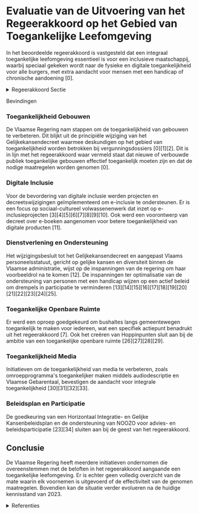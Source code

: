 # Evaluatie van de Uitvoering van het Regeerakkoord op het Gebied van Toegankelijke Leefomgeving

In het beoordeelde regeerakkoord is vastgesteld dat een integraal toegankelijke leefomgeving essentieel is voor een inclusieve maatschappij, waarbij speciaal gekeken wordt naar de fysieke en digitale toegankelijkheid voor alle burgers, met extra aandacht voor mensen met een handicap of chronische aandoening \[0\].

<details>
        <summary>Regeerakkoord Sectie </summary>
        <p>3.2.4 Toegankelijke leefomgeving Een integraal toegankelijke leefomgeving is de sleutel tot een maatschappij waarin iedereen gelijke kansen heeft. We kiezen voor een inclusieve maatschappij, met oog voor de fysieke en digitale administratieve toeganke-lijkheid voor alle burgers en met gespeciali-seerde dienstverlening op maat voor mensen met een handicap of chronische aandoening. Het gaat daarbij dus niet alleen om personen met een handicap, maar ook oudere mensen, mensen met een tijdelijke handicap of ouders met een kinderwagen. De Vlaamse overheid zet zelf de toon door vanuit de verschillende beleidsdomeinen gerichte, coherente ambities voorop te stellen en integrale toegankelijk-heid, niet in het minst van personen met een handicap, als absolute kwaliteitsvoorwaarde in te schrijven binnen het beleid. Zo wordt het een automatisme binnen de werking van alle Vlaamse beleidsdomeinen. We vervullen als overheid hierbij een voorbeeldrol door onze dienstverlening, zowel fysiek als digitaal, integraal toegankelijk te maken en te ontdoen van drempels die participatie in de weg staan. Ook gemeenten stimuleren we om een integraal toegankelijkheidsbeleid te voeren. Inter is hierbij de partner om dit mee te realiseren. Op basis van de lopende evalu-atie bekijken we of en hoe we de werking van Inter kunnen optimaliseren. We gaan ook na hoe er beter gegarandeerd kan worden dat nieuwe of verbouwde publiek toegankelijke gebouwen effectief toegankelijk zijn en nemen de nodige maatregelen. </p>
        </details> 

Bevindingen

### Toegankelijkheid Gebouwen

De Vlaamse Regering nam stappen om de toegankelijkheid van gebouwen te verbeteren. Dit blijkt uit de principiële wijziging van het Gelijkekansendecreet waarmee deskundigen op het gebied van toegankelijkheid worden betrokken bij vergunningsdossiers \[0\]\[1\]\[2\]. Dit is in lijn met het regeerakkoord waar vermeld staat dat nieuwe of verbouwde publiek toegankelijke gebouwen effectief toegankelijk moeten zijn en dat de nodige maatregelen worden genomen \[0\].

### Digitale Inclusie

Voor de bevordering van digitale inclusie werden projecten en decreetswijzigingen geïmplementeerd om e-inclusie te ondersteunen. Er is een focus op sociaal-cultureel volwassenenwerk dat inzet op e-inclusieprojecten \[3\]\[4\]\[5\]\[6\]\[7\]\[8\]\[9\]\[10\]. Ook werd een voorontwerp van decreet over e-boeken aangenomen voor betere toegankelijkheid van digitale producten \[11\].

### Dienstverlening en Ondersteuning

Het wijzigingsbesluit tot het Gelijkekansendecreet en aangepast Vlaams personeelsstatuut, gericht op gelijke kansen en diversiteit binnen de Vlaamse administratie, wijst op de inspanningen van de regering om haar voorbeeldrol na te komen \[12\]. De inspanningen ter optimalisatie van de ondersteuning van personen met een handicap wijzen op een actief beleid om drempels in participatie te verminderen \[13\]\[14\]\[15\]\[16\]\[17\]\[18\]\[19\]\[20\]\[21\]\[22\]\[23\]\[24\]\[25\].

### Toegankelijke Openbare Ruimte

Er werd een oproep goedgekeurd om bushaltes langs gemeentewegen toegankelijk te maken voor iedereen, wat een specifiek actiepunt benadrukt uit het regeerakkoord \[7\]. Ook het creëren van Hoppinpunten sluit aan bij de ambitie van een toegankelijke openbare ruimte \[26\]\[27\]\[28\]\[29\].

### Toegankelijkheid Media

Initiatieven om de toegankelijkheid van media te verbeteren, zoals omroepprogramma's toegankelijker maken middels audiodescriptie en Vlaamse Gebarentaal, bevestigen de aandacht voor integrale toegankelijkheid \[30\]\[31\]\[32\]\[33\].

### Beleidsplan en Participatie

De goedkeuring van een Horizontaal Integratie- en Gelijke Kansenbeleidsplan en de ondersteuning van NOOZO voor advies- en beleidsparticipatie \[23\]\[34\] sluiten aan bij de geest van het regeerakkoord.

## Conclusie

De Vlaamse Regering heeft meerdere initiatieven ondernomen die overeenstemmen met de beloften in het regeerakkoord aangaande een toegankelijke leefomgeving. Er is echter geen volledig overzicht van de mate waarin elk voornemen is uitgevoerd of de effectiviteit van de genomen maatregelen. Bovendien kan de situatie verder evolueren na de huidige kennisstand van 2023.

<details>
        <summary> Referenties</summary>
        **[\[0\]](https://beslissingenvlaamseregering.vlaanderen.be/?search=Wijziging%20Gelijkekansendecreet%20rond%20vier%20thema%27s%3A%20antidiscriminatiebeleid%2C%20horizontaal%20gelijkekansenbeleid%2C%20erkenning%20partnerorganisaties%20en%20toegankelijkheid%20gebouwen&dateOption=select&startDate=2023-10-06T08%3A00%3A00Z&endDate=2023-10-06T08%3A00%3A00Z)** : **(2023-10-06)** Wijziging Gelijkekansendecreet rond vier thema's: antidiscriminatiebeleid, horizontaal gelijkekansenbeleid, erkenning partnerorganisaties en toegankelijkheid gebouwen 

**[\[1\]](https://beslissingenvlaamseregering.vlaanderen.be/?search=Wijziging%20gelijkekansendecreet%20rond%20vier%20thema%27s%3A%20antidiscriminatiebeleid%2C%20horizontaal%20gelijkekansenbeleid%2C%20erkenning%20partnerorganisaties%20en%20toegankelijkheid%20gebouwen&dateOption=select&startDate=2023-06-23T08%3A00%3A00Z&endDate=2023-06-23T08%3A00%3A00Z)** : **(2023-06-23)** Wijziging gelijkekansendecreet rond vier thema's: antidiscriminatiebeleid, horizontaal gelijkekansenbeleid, erkenning partnerorganisaties en toegankelijkheid gebouwen 

**[\[2\]](https://beslissingenvlaamseregering.vlaanderen.be/?search=Wijziging%20Gelijkekansendecreet%20rond%20vier%20thema%27s%3A%20antidiscriminatiebeleid%2C%20horizontaal%20gelijkekansenbeleid%2C%20erkenning%20partnerorganisaties%20en%20toegankelijkheid%20gebouwen&dateOption=select&startDate=2023-12-15T09%3A00%3A00Z&endDate=2023-12-15T09%3A00%3A00Z)** : **(2023-12-15)** Wijziging Gelijkekansendecreet rond vier thema's: antidiscriminatiebeleid, horizontaal gelijkekansenbeleid, erkenning partnerorganisaties en toegankelijkheid gebouwen 

**[\[3\]](https://beslissingenvlaamseregering.vlaanderen.be/?search=Vastleggen%20maatschappelijke%20uitdagingen%20in%20het%20kader%20van%20projectsubsidies%20sociaal-cultureel%20volwassenenwerk&dateOption=select&startDate=2022-01-21T09%3A00%3A00Z&endDate=2022-01-21T09%3A00%3A00Z)** : **(2022-01-21)** Vastleggen maatschappelijke uitdagingen in het kader van projectsubsidies sociaal-cultureel volwassenenwerk 

**[\[4\]](https://beslissingenvlaamseregering.vlaanderen.be/?search=Maatschappelijke%20uitdagingen%20projectsubsidies%20sociaal-cultureel%20volwassenenwerk%3A%20e-inclusie&dateOption=select&startDate=2021-01-22T09%3A00%3A00Z&endDate=2021-01-22T09%3A00%3A00Z)** : **(2021-01-22)** Maatschappelijke uitdagingen projectsubsidies sociaal-cultureel volwassenenwerk: e-inclusie 

**[\[5\]](https://beslissingenvlaamseregering.vlaanderen.be/?search=Plan%20Vlaamse%20Veerkracht%3A%20Project%20%27Digibanken%3A%20verkleinen%20van%20de%20ongelijke%20digitale%20kloof%20%28e-inclusie%29%27&dateOption=select&startDate=2021-04-02T08%3A00%3A00Z&endDate=2021-04-02T08%3A00%3A00Z)** : **(2021-04-02)** Plan Vlaamse Veerkracht: Project 'Digibanken: verkleinen van de ongelijke digitale kloof (e-inclusie)' 

**[\[6\]](https://beslissingenvlaamseregering.vlaanderen.be/?search=Plan%20Vlaamse%20Veerkracht%3A%20toewijzing%20middelen%20%27Iedereen%20Digitaal%27&dateOption=select&startDate=2021-07-16T06%3A00%3A00Z&endDate=2021-07-16T06%3A00%3A00Z)** : **(2021-07-16)** Plan Vlaamse Veerkracht: toewijzing middelen 'Iedereen Digitaal' 

**[\[7\]](https://beslissingenvlaamseregering.vlaanderen.be/?search=Projectoproep%20%E2%80%98Masterplan%20Toegankelijke%20haltes%E2%80%99&dateOption=select&startDate=2021-04-02T08%3A00%3A00Z&endDate=2021-04-02T08%3A00%3A00Z)** : **(2021-04-02)** Projectoproep ‘Masterplan Toegankelijke haltes’ 

**[\[8\]](https://beslissingenvlaamseregering.vlaanderen.be/?search=Plan%20Vlaamse%20Veerkracht%3A%20voorwaarden%20subsidie%20gemeenten%20en%20steden%20voor%20uitrol%20e-inclusiebeleid&dateOption=select&startDate=2022-07-15T08%3A00%3A00Z&endDate=2022-07-15T08%3A00%3A00Z)** : **(2022-07-15)** Plan Vlaamse Veerkracht: voorwaarden subsidie gemeenten en steden voor uitrol e-inclusiebeleid 

**[\[9\]](https://beslissingenvlaamseregering.vlaanderen.be/?search=Subsidie%20projectplan%20digitale%20inclusie&dateOption=select&startDate=2023-09-29T08%3A00%3A00Z&endDate=2023-09-29T08%3A00%3A00Z)** : **(2023-09-29)** Subsidie projectplan digitale inclusie 

**[\[10\]](https://beslissingenvlaamseregering.vlaanderen.be/?search=Plan%20Vlaamse%20Veerkracht%3A%20Omgevingsloket%20-%20digitalisering%20inzageloket%20en%20omgevingscheck&dateOption=select&startDate=2021-04-23T08%3A00%3A00Z&endDate=2021-04-23T08%3A00%3A00Z)** : **(2021-04-23)** Plan Vlaamse Veerkracht: Omgevingsloket - digitalisering inzageloket en omgevingscheck 

**[\[11\]](https://beslissingenvlaamseregering.vlaanderen.be/?search=Voorontwerp%20van%20decreet%20over%20e-boeken%20en%20bijbehorende%20software&dateOption=select&startDate=2023-07-07T09%3A00%3A00Z&endDate=2023-07-07T09%3A00%3A00Z)** : **(2023-07-07)** Voorontwerp van decreet over e-boeken en bijbehorende software 

**[\[12\]](https://beslissingenvlaamseregering.vlaanderen.be/?search=Bevordering%20en%20ondersteuning%20Gelijkekansen-%20en%20diversiteitsbeleid%20in%20de%20Vlaamse%20administratie%3A%20wijzigingsbesluit&dateOption=select&startDate=2023-12-22T09%3A00%3A00Z&endDate=2023-12-22T09%3A00%3A00Z)** : **(2023-12-22)** Bevordering en ondersteuning Gelijkekansen- en diversiteitsbeleid in de Vlaamse administratie: wijzigingsbesluit 

**[\[13\]](https://beslissingenvlaamseregering.vlaanderen.be/?search=Ondersteuning%20van%20personen%20met%20een%20handicap%3A%20optimalisaties&dateOption=select&startDate=2020-04-24T08%3A00%3A00Z&endDate=2020-04-24T08%3A00%3A00Z)** : **(2020-04-24)** Ondersteuning van personen met een handicap: optimalisaties 

**[\[14\]](https://beslissingenvlaamseregering.vlaanderen.be/?search=Ondersteuning%20van%20personen%20met%20een%20handicap%3A%20optimalisaties&dateOption=select&startDate=2020-02-21T09%3A00%3A00Z&endDate=2020-02-21T09%3A00%3A00Z)** : **(2020-02-21)** Ondersteuning van personen met een handicap: optimalisaties 

**[\[15\]](https://beslissingenvlaamseregering.vlaanderen.be/?search=Ondersteuning%20personen%20met%20een%20handicap%3A%20definitieve%20regelgevende%20verankering%20van%20de%20Vlaamse%20toeleidingscommissie&dateOption=select&startDate=2023-07-14T08%3A00%3A00Z&endDate=2023-07-14T08%3A00%3A00Z)** : **(2023-07-14)** Ondersteuning personen met een handicap: definitieve regelgevende verankering van de Vlaamse toeleidingscommissie 

**[\[16\]](https://beslissingenvlaamseregering.vlaanderen.be/?search=Sector%20personen%20met%20een%20handicap%3A%20uitvoering%20Zesde%20Vlaams%20Intersectoraal%20Akkoord%20%28VIA6%29&dateOption=select&startDate=2022-11-25T11%3A00%3A00Z&endDate=2022-11-25T11%3A00%3A00Z)** : **(2022-11-25)** Sector personen met een handicap: uitvoering Zesde Vlaams Intersectoraal Akkoord (VIA6) 

**[\[17\]](https://beslissingenvlaamseregering.vlaanderen.be/?search=Sector%20personen%20met%20een%20handicap%3A%20uitvoering%20Zesde%20Vlaams%20Intersectoraal%20Akkoord%20%28VIA6%29&dateOption=select&startDate=2022-05-06T08%3A00%3A00Z&endDate=2022-05-06T08%3A00%3A00Z)** : **(2022-05-06)** Sector personen met een handicap: uitvoering Zesde Vlaams Intersectoraal Akkoord (VIA6) 

**[\[18\]](https://beslissingenvlaamseregering.vlaanderen.be/?search=Subsidie%20academische%20werkplaats%20de-institutionalisering%20%27Ruimte%20voor%20handicap%27&dateOption=select&startDate=2022-03-18T09%3A00%3A00Z&endDate=2022-03-18T09%3A00%3A00Z)** : **(2022-03-18)** Subsidie academische werkplaats de-institutionalisering 'Ruimte voor handicap' 

**[\[19\]](https://beslissingenvlaamseregering.vlaanderen.be/?search=Experiment%20voor%20de%20gedeeltelijke%20terbeschikkingstelling%20van%20budgetten%20voor%20niet-rechtstreeks%20toegankelijke%20zorg%20en%20ondersteuning%20aan%20personen%20met%20een%20handicap%20in%20prioriteitengroep%20twee&dateOption=select&startDate=2022-09-16T08%3A00%3A00Z&endDate=2022-09-16T08%3A00%3A00Z)** : **(2022-09-16)** Experiment voor de gedeeltelijke terbeschikkingstelling van budgetten voor niet-rechtstreeks toegankelijke zorg en ondersteuning aan personen met een handicap in prioriteitengroep twee 

**[\[20\]](https://beslissingenvlaamseregering.vlaanderen.be/?search=Verlenging%20openbare%20dienstverplichting%20voor%20het%20vervoer%20van%20personen%20met%20een%20handicap%20of%20een%20ernstig%20beperkte%20mobiliteit&dateOption=select&startDate=2019-12-20T09%3A00%3A00Z&endDate=2019-12-20T09%3A00%3A00Z)** : **(2019-12-20)** Verlenging openbare dienstverplichting voor het vervoer van personen met een handicap of een ernstig beperkte mobiliteit 

**[\[21\]](https://beslissingenvlaamseregering.vlaanderen.be/?search=Besluit%20besteding%20persoonsvolgend%20budget%3A%20wegwerken%20onduidelijkheden%20en%20inconsistenties&dateOption=select&startDate=2023-12-15T09%3A00%3A00Z&endDate=2023-12-15T09%3A00%3A00Z)** : **(2023-12-15)** Besluit besteding persoonsvolgend budget: wegwerken onduidelijkheden en inconsistenties 

**[\[22\]](https://beslissingenvlaamseregering.vlaanderen.be/?search=Individuele%20materi%C3%ABle%20bijstand%20voor%20de%20sociale%20integratie%20van%20personen%20met%20een%20handicap%3A%20wijzigingsbesluit&dateOption=select&startDate=2023-01-20T09%3A00%3A00Z&endDate=2023-01-20T09%3A00%3A00Z)** : **(2023-01-20)** Individuele materiële bijstand voor de sociale integratie van personen met een handicap: wijzigingsbesluit 

**[\[23\]](https://beslissingenvlaamseregering.vlaanderen.be/?search=Horizontaal%20Integratie-%20en%20Gelijke%20Kansenbeleidsplan%202020-2024%3A%20herverdelingsbesluit&dateOption=select&startDate=2020-10-23T08%3A00%3A00Z&endDate=2020-10-23T08%3A00%3A00Z)** : **(2020-10-23)** Horizontaal Integratie- en Gelijke Kansenbeleidsplan 2020-2024: herverdelingsbesluit 

**[\[24\]](https://beslissingenvlaamseregering.vlaanderen.be/?search=Ondersteuning%20personen%20met%20een%20handicap%3A%20aanpassing%20besluiten&dateOption=select&startDate=2020-01-24T09%3A00%3A00Z&endDate=2020-01-24T09%3A00%3A00Z)** : **(2020-01-24)** Ondersteuning personen met een handicap: aanpassing besluiten 

**[\[25\]](https://beslissingenvlaamseregering.vlaanderen.be/?search=Schriftelijke%20vraag%20van%2026%20september%202022%20van%20Maurits%20Vande%20Reyde%2C%20gesteld%20aan%20alle%20Vlaamse%20ministers%2C%20betreffende%20%E2%80%9CWebsites%20en%20apps%20Vlaamse%20overheid%20%E2%80%93%20Toegankelijkheid%E2%80%9D&dateOption=select&startDate=2022-10-07T08%3A00%3A00Z&endDate=2022-10-07T08%3A00%3A00Z)** : **(2022-10-07)** Schriftelijke vraag van 26 september 2022 van Maurits Vande Reyde, gesteld aan alle Vlaamse ministers, betreffende “Websites en apps Vlaamse overheid – Toegankelijkheid” 

**[\[26\]](https://beslissingenvlaamseregering.vlaanderen.be/?search=Implementatiekader%20hoppinpunten%20of%20mobiliteitsknooppunten&dateOption=select&startDate=2021-07-16T06%3A00%3A00Z&endDate=2021-07-16T06%3A00%3A00Z)** : **(2021-07-16)** Implementatiekader hoppinpunten of mobiliteitsknooppunten 

**[\[27\]](https://beslissingenvlaamseregering.vlaanderen.be/?search=Implementatiekader%20hoppinpunten%20of%20mobiliteitsknooppunten&dateOption=select&startDate=2021-11-19T09%3A00%3A00Z&endDate=2021-11-19T09%3A00%3A00Z)** : **(2021-11-19)** Implementatiekader hoppinpunten of mobiliteitsknooppunten 

**[\[28\]](https://beslissingenvlaamseregering.vlaanderen.be/?search=Pilootfase%20mogelijkheden%20rechtstreeks%20toegankelijke%20hulp%3A%20wijzigingsbesluit&dateOption=select&startDate=2022-07-15T08%3A00%3A00Z&endDate=2022-07-15T08%3A00%3A00Z)** : **(2022-07-15)** Pilootfase mogelijkheden rechtstreeks toegankelijke hulp: wijzigingsbesluit 

**[\[29\]](https://beslissingenvlaamseregering.vlaanderen.be/?search=Pilootfase%20mogelijkheden%20rechtstreeks%20toegankelijke%20hulp%3A%20wijzigingsbesluit&dateOption=select&startDate=2022-09-16T08%3A00%3A00Z&endDate=2022-09-16T08%3A00%3A00Z)** : **(2022-09-16)** Pilootfase mogelijkheden rechtstreeks toegankelijke hulp: wijzigingsbesluit 

**[\[30\]](https://beslissingenvlaamseregering.vlaanderen.be/?search=Tijdspad%20en%20quota%20voor%20het%20toegankelijk%20maken%20van%20omroepprogramma%27s&dateOption=select&startDate=2022-12-09T09%3A00%3A00Z&endDate=2022-12-09T09%3A00%3A00Z)** : **(2022-12-09)** Tijdspad en quota voor het toegankelijk maken van omroepprogramma's 

**[\[31\]](https://beslissingenvlaamseregering.vlaanderen.be/?search=Tijdspad%20en%20quota%20voor%20het%20toegankelijk%20maken%20van%20omroepprogramma%27s&dateOption=select&startDate=2022-10-14T08%3A00%3A00Z&endDate=2022-10-14T08%3A00%3A00Z)** : **(2022-10-14)** Tijdspad en quota voor het toegankelijk maken van omroepprogramma's 

**[\[32\]](https://beslissingenvlaamseregering.vlaanderen.be/?search=Tijdspad%20en%20quota%20voor%20het%20toegankelijk%20maken%20van%20omroepprogramma%27s&dateOption=select&startDate=2023-01-27T09%3A00%3A00Z&endDate=2023-01-27T09%3A00%3A00Z)** : **(2023-01-27)** Tijdspad en quota voor het toegankelijk maken van omroepprogramma's 

**[\[33\]](https://beslissingenvlaamseregering.vlaanderen.be/?search=Uitvoering%20VIA5%20social/non-profit%20voor%20de%20sector%20personen%20met%20een%20handicap&dateOption=select&startDate=2020-07-17T08%3A00%3A00Z&endDate=2020-07-17T08%3A00%3A00Z)** : **(2020-07-17)** Uitvoering VIA5 social/non-profit voor de sector personen met een handicap 

**[\[34\]](https://beslissingenvlaamseregering.vlaanderen.be/?search=Vlaamse%20advies-%20en%20beleidsparticipatieraad%20van%20personen%20met%20een%20handicap%3A%20erkenningsvoorwaarden%2C%20erkenningsprocedure%20en%20toezicht&dateOption=select&startDate=2021-12-17T09%3A00%3A00Z&endDate=2021-12-17T09%3A00%3A00Z)** : **(2021-12-17)** Vlaamse advies- en beleidsparticipatieraad van personen met een handicap: erkenningsvoorwaarden, erkenningsprocedure en toezicht 
        </details> 

